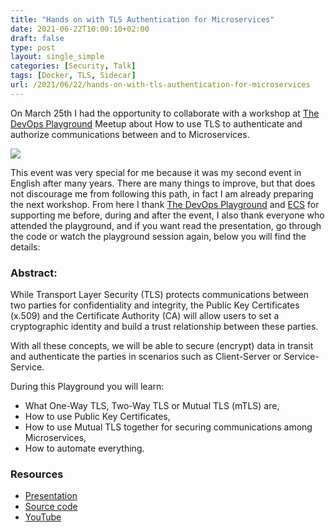 ```yaml
---
title: "Hands on with TLS Authentication for Microservices"
date: 2021-06-22T10:00:10+02:00
draft: false
type: post
layout: single_simple
categories: [Security, Talk]
tags: [Docker, TLS, Sidecar]
url: /2021/06/22/hands-on-with-tls-authentication-for-microservices
---
```


On March 25th I had the opportunity to collaborate with a workshop at [The DevOps Playground](https://www.meetup.com/DevOpsPlayground/) Meetup about How to use TLS to authenticate and authorize communications between and to Microservices. 

![](/assets/img/20210622-devops-playground-mtls-authn-for-microservices.png)

This event was very special for me because it was my second event in English after many years. There are many things to improve, but that does not discourage me from following this path, in fact I am already preparing the next workshop.
From here I thank [The DevOps Playground](https://www.meetup.com/DevOpsPlayground/) and [ECS](https://ecs.co.uk) for supporting me before, during and after the event, I also thank everyone who attended the playground, and if you want read the presentation, go through the code or watch the playground session again, below you will find the details:

<!--more-->

### Abstract:

While Transport Layer Security (TLS) protects communications between two parties for confidentiality and integrity, the Public Key Certificates (x.509) and the Certificate Authority (CA) will allow users to set a cryptographic identity and build a trust relationship between these parties.

With all these concepts, we will be able to secure (encrypt) data in transit and authenticate the parties in scenarios such as Client-Server or Service-Service.

During this Playground you will learn:
- What One-Way TLS, Two-Way TLS or Mutual TLS (mTLS) are,
- How to use Public Key Certificates,
- How to use Mutual TLS together for securing communications among Microservices,
- How to automate everything.

### Resources

* [Presentation](https://github.com/chilcano/mtls-apps-examples/blob/main/slides/DevOpsPlayground-MTLSAuthnforMicroservices.pdf)
* [Source code](https://github.com/chilcano/mtls-apps-examples)
* [YouTube](https://youtu.be/aMD7vq1EWnA)
